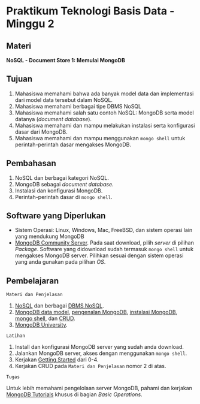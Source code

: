 # Praktikum Teknologi Basis Data - Minggu 2

## Materi

**NoSQL - Document Store 1: Memulai MongoDB**

## Tujuan

1. Mahasiswa memahami bahwa ada banyak model data dan implementasi dari model data tersebut dalam NoSQL.
2. Mahasiswa memahami berbagai tipe DBMS NoSQL
3. Mahasiswa memahami salah satu contoh NoSQL: MongoDB serta model datanya (*document database*).
4. Mahasiswa memahami dan mampu melakukan instalasi serta konfigurasi dasar dari MongoDB.
5. Mahasiswa memahami dan mampu menggunakan `mongo shell` untuk perintah-perintah dasar mengakses MongoDB.

## Pembahasan

1. NoSQL dan berbagai kategori NoSQL.
2. MongoDB sebagai *document database*.
3. Instalasi dan konfigurasi MongoDB.
4. Perintah-perintah dasar di `mongo shell`.

## Software yang Diperlukan

* Sistem Operasi: Linux, Windows, Mac, FreeBSD, dan sistem operasi lain yang mendukung MongoDB
* [MongoDB Community Server](https://www.mongodb.com/download-center/community). Pada saat download, pilih *server* di pilihan *Package*. Software yang didownload sudah termasuk `mongo shell` untuk mengakses MongoDB server. Pilihkan sesuai dengan sistem operasi yang anda gunakan pada pilihan *OS*.

## Pembelajaran

```
Materi dan Penjelasan
```

1. [NoSQL](https://en.wikipedia.org/wiki/NoSQL) dan berbagai [DBMS NoSQL](http://nosql-databases.org/).
2. [MongoDB data model](https://docs.mongodb.com/manual/core/data-modeling-introduction/), [pengenalan MongoDB](https://docs.mongodb.com/manual/introduction/), [instalasi MongoDB](https://docs.mongodb.com/manual/installation/), [mongo shell](https://docs.mongodb.com/manual/mongo/), dan [CRUD](https://docs.mongodb.com/manual/crud/).
3. [MongoDB University](https://university.mongodb.com/).


```
Latihan
```

1. Install dan konfigurasi MongoDB server yang sudah anda download. 
2. Jalankan MongoDB server, akses dengan menggunakan `mongo shell`.
3. Kerjakan [Getting Started](https://docs.mongodb.com/manual/tutorial/getting-started/) dari 0-4.
4. Kerjakan CRUD pada `Materi dan Penjelasan` nomor 2 di atas.

```
Tugas
```

Untuk lebih memahami pengelolaan server MongoDB, pahami dan kerjakan [MongoDB Tutorials](https://docs.mongodb.com/manual/tutorial/) khusus di bagian *Basic Operations*.


